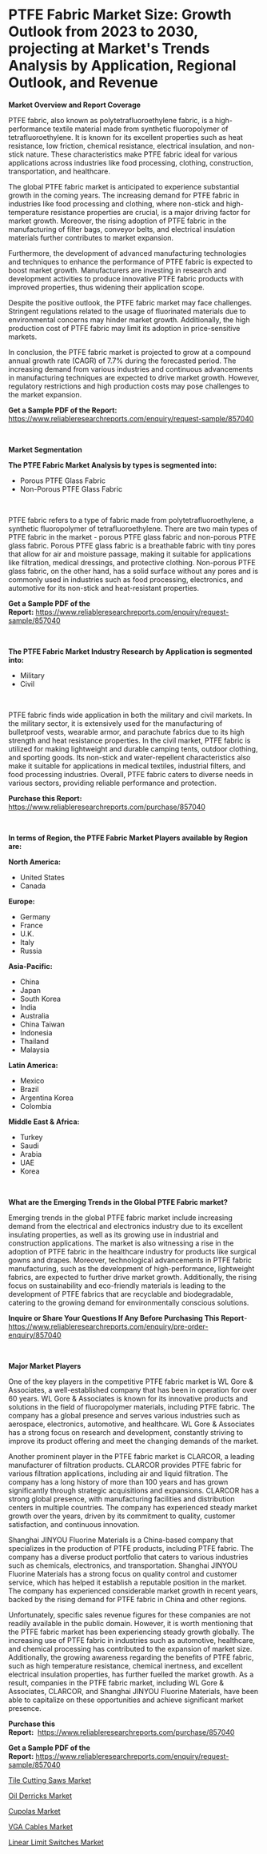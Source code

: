 <p><h1>PTFE Fabric Market Size: Growth Outlook from 2023 to 2030, projecting at Market's Trends Analysis by Application, Regional Outlook, and Revenue</h1></p><p><strong>Market Overview and Report Coverage</strong></p>
<p><p>PTFE fabric, also known as polytetrafluoroethylene fabric, is a high-performance textile material made from synthetic fluoropolymer of tetrafluoroethylene. It is known for its excellent properties such as heat resistance, low friction, chemical resistance, electrical insulation, and non-stick nature. These characteristics make PTFE fabric ideal for various applications across industries like food processing, clothing, construction, transportation, and healthcare.</p><p>The global PTFE fabric market is anticipated to experience substantial growth in the coming years. The increasing demand for PTFE fabric in industries like food processing and clothing, where non-stick and high-temperature resistance properties are crucial, is a major driving factor for market growth. Moreover, the rising adoption of PTFE fabric in the manufacturing of filter bags, conveyor belts, and electrical insulation materials further contributes to market expansion.</p><p>Furthermore, the development of advanced manufacturing technologies and techniques to enhance the performance of PTFE fabric is expected to boost market growth. Manufacturers are investing in research and development activities to produce innovative PTFE fabric products with improved properties, thus widening their application scope.</p><p>Despite the positive outlook, the PTFE fabric market may face challenges. Stringent regulations related to the usage of fluorinated materials due to environmental concerns may hinder market growth. Additionally, the high production cost of PTFE fabric may limit its adoption in price-sensitive markets.</p><p>In conclusion, the PTFE fabric market is projected to grow at a compound annual growth rate (CAGR) of 7.7% during the forecasted period. The increasing demand from various industries and continuous advancements in manufacturing techniques are expected to drive market growth. However, regulatory restrictions and high production costs may pose challenges to the market expansion.</p></p>
<p><strong>Get a Sample PDF of the Report:</strong> <a href="https://www.reliableresearchreports.com/enquiry/request-sample/857040">https://www.reliableresearchreports.com/enquiry/request-sample/857040</a></p>
<p>&nbsp;</p>
<p><strong>Market Segmentation</strong></p>
<p><strong>The PTFE Fabric Market Analysis by types is segmented into:</strong></p>
<p><ul><li>Porous PTFE Glass Fabric</li><li>Non-Porous PTFE Glass Fabric</li></ul></p>
<p>&nbsp;</p>
<p><p>PTFE fabric refers to a type of fabric made from polytetrafluoroethylene, a synthetic fluoropolymer of tetrafluoroethylene. There are two main types of PTFE fabric in the market - porous PTFE glass fabric and non-porous PTFE glass fabric. Porous PTFE glass fabric is a breathable fabric with tiny pores that allow for air and moisture passage, making it suitable for applications like filtration, medical dressings, and protective clothing. Non-porous PTFE glass fabric, on the other hand, has a solid surface without any pores and is commonly used in industries such as food processing, electronics, and automotive for its non-stick and heat-resistant properties.</p></p>
<p><strong>Get a Sample PDF of the Report:</strong>&nbsp;<a href="https://www.reliableresearchreports.com/enquiry/request-sample/857040">https://www.reliableresearchreports.com/enquiry/request-sample/857040</a></p>
<p>&nbsp;</p>
<p><strong>The PTFE Fabric Market Industry Research by Application is segmented into:</strong></p>
<p><ul><li>Military</li><li>Civil</li></ul></p>
<p>&nbsp;</p>
<p><p>PTFE fabric finds wide application in both the military and civil markets. In the military sector, it is extensively used for the manufacturing of bulletproof vests, wearable armor, and parachute fabrics due to its high strength and heat resistance properties. In the civil market, PTFE fabric is utilized for making lightweight and durable camping tents, outdoor clothing, and sporting goods. Its non-stick and water-repellent characteristics also make it suitable for applications in medical textiles, industrial filters, and food processing industries. Overall, PTFE fabric caters to diverse needs in various sectors, providing reliable performance and protection.</p></p>
<p><strong>Purchase this Report:</strong>&nbsp; <a href="https://www.reliableresearchreports.com/purchase/857040">https://www.reliableresearchreports.com/purchase/857040</a></p>
<p>&nbsp;</p>
<p><strong>In terms of Region, the PTFE Fabric Market Players available by Region are:</strong></p>
<p>
    <p> <strong> North America: </strong>
        <ul>
            <li>United States</li>
            <li>Canada</li>
        </ul>
        </p> 
    <p> <strong> Europe: </strong>
        <ul>
            <li>Germany</li>
            <li>France</li>
            <li>U.K.</li>
            <li>Italy</li>
            <li>Russia</li>
        </ul>
        </p> 
    <p> <strong> Asia-Pacific: </strong>
        <ul>
            <li>China</li>
            <li>Japan</li>
            <li>South Korea</li>
            <li>India</li>
            <li>Australia</li>
            <li>China Taiwan</li>
            <li>Indonesia</li>
            <li>Thailand</li>
            <li>Malaysia</li>
        </ul>
        </p> 
    <p> <strong> Latin America: </strong>
        <ul>
            <li>Mexico</li>
            <li>Brazil</li>
            <li>Argentina Korea</li>
            <li>Colombia</li>
        </ul>
        </p> 
    <p> <strong> Middle East & Africa: </strong>
        <ul>
            <li>Turkey</li>
            <li>Saudi</li>
            <li>Arabia</li>
            <li>UAE</li>
            <li>Korea</li>
        </ul>
    </p>
    </p>
<p>&nbsp;</p>
<p><strong>What are the Emerging Trends in the Global PTFE Fabric market?</strong></p>
<p><p>Emerging trends in the global PTFE fabric market include increasing demand from the electrical and electronics industry due to its excellent insulating properties, as well as its growing use in industrial and construction applications. The market is also witnessing a rise in the adoption of PTFE fabric in the healthcare industry for products like surgical gowns and drapes. Moreover, technological advancements in PTFE fabric manufacturing, such as the development of high-performance, lightweight fabrics, are expected to further drive market growth. Additionally, the rising focus on sustainability and eco-friendly materials is leading to the development of PTFE fabrics that are recyclable and biodegradable, catering to the growing demand for environmentally conscious solutions.</p></p>
<p><strong>Inquire or Share Your Questions If Any Before Purchasing This Report</strong>- <a href="https://www.reliableresearchreports.com/enquiry/pre-order-enquiry/857040">https://www.reliableresearchreports.com/enquiry/pre-order-enquiry/857040</a></p>
<p>&nbsp;</p>
<p><strong>Major Market Players</strong></p>
<p><p>One of the key players in the competitive PTFE fabric market is WL Gore & Associates, a well-established company that has been in operation for over 60 years. WL Gore & Associates is known for its innovative products and solutions in the field of fluoropolymer materials, including PTFE fabric. The company has a global presence and serves various industries such as aerospace, electronics, automotive, and healthcare. WL Gore & Associates has a strong focus on research and development, constantly striving to improve its product offering and meet the changing demands of the market.</p><p>Another prominent player in the PTFE fabric market is CLARCOR, a leading manufacturer of filtration products. CLARCOR provides PTFE fabric for various filtration applications, including air and liquid filtration. The company has a long history of more than 100 years and has grown significantly through strategic acquisitions and expansions. CLARCOR has a strong global presence, with manufacturing facilities and distribution centers in multiple countries. The company has experienced steady market growth over the years, driven by its commitment to quality, customer satisfaction, and continuous innovation.</p><p>Shanghai JINYOU Fluorine Materials is a China-based company that specializes in the production of PTFE products, including PTFE fabric. The company has a diverse product portfolio that caters to various industries such as chemicals, electronics, and transportation. Shanghai JINYOU Fluorine Materials has a strong focus on quality control and customer service, which has helped it establish a reputable position in the market. The company has experienced considerable market growth in recent years, backed by the rising demand for PTFE fabric in China and other regions.</p><p>Unfortunately, specific sales revenue figures for these companies are not readily available in the public domain. However, it is worth mentioning that the PTFE fabric market has been experiencing steady growth globally. The increasing use of PTFE fabric in industries such as automotive, healthcare, and chemical processing has contributed to the expansion of market size. Additionally, the growing awareness regarding the benefits of PTFE fabric, such as high temperature resistance, chemical inertness, and excellent electrical insulation properties, has further fuelled the market growth. As a result, companies in the PTFE fabric market, including WL Gore & Associates, CLARCOR, and Shanghai JINYOU Fluorine Materials, have been able to capitalize on these opportunities and achieve significant market presence.</p></p>
<p><strong>Purchase this Report:</strong>&nbsp;&nbsp;<a href="https://www.reliableresearchreports.com/purchase/857040">https://www.reliableresearchreports.com/purchase/857040</a></p>
<p></p>
<p><strong>Get a Sample PDF of the Report:</strong>&nbsp;<a href="https://www.reliableresearchreports.com/enquiry/request-sample/857040">https://www.reliableresearchreports.com/enquiry/request-sample/857040</a></p>
<p><p><a href="https://medium.com/@skylargrant2023/tile-cutting-saws-market-comprehensive-assessment-by-type-application-and-geography-e9229b00599c">Tile Cutting Saws Market</a></p><p><a href="https://medium.com/@shanelerde/oil-derricks-market-analysis-and-sze-forecasted-for-period-from-2023-to-2030-0ef80927f2f5">Oil Derricks Market</a></p><p><a href="https://medium.com/@samanthareed1916/cupolas-nbsp-market-focuses-on-market-share-size-and-projected-forecast-till-2030-252ea57e1612">Cupolas Market</a></p><p><a href="https://medium.com/@alanwatkins6h/vga-cables-market-insight-market-trends-growth-forecasted-from-2023-to-2030-18dbbce67891">VGA Cables Market</a></p><p><a href="https://medium.com/@justicelang2023/analyzing-linear-limit-switches-market-global-industry-perspective-and-forecast-2023-to-2030-8334592488ea">Linear Limit Switches Market</a></p></p>